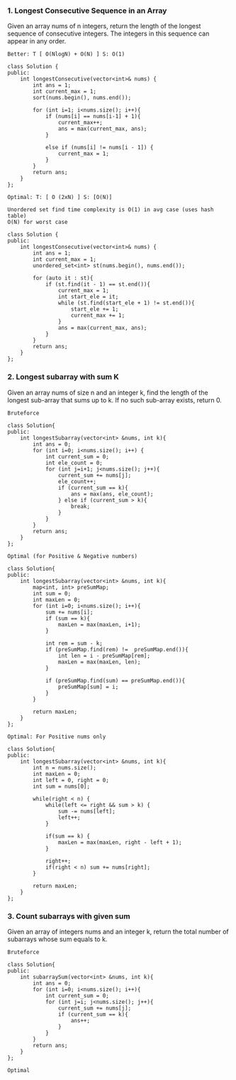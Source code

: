 ### 1. Longest Consecutive Sequence in an Array
Given an array nums of n integers, return the length of the longest sequence of consecutive integers. The integers in this sequence can appear in any order.

```
Better: T [ O(NlogN) + O(N) ] S: O(1)
```

```
class Solution {
public:
    int longestConsecutive(vector<int>& nums) {
        int ans = 1;
        int current_max = 1;
        sort(nums.begin(), nums.end());

        for (int i=1; i<nums.size(); i++){
            if (nums[i] == nums[i-1] + 1){
                current_max++;
                ans = max(current_max, ans);
            } 
            
            else if (nums[i] != nums[i - 1]) {
                current_max = 1;
            }
        }
        return ans;
    }
};
```

```
Optimal: T: [ O (2xN) ] S: [O(N)]

Unordered set find time complexity is O(1) in avg case (uses hash table)
O(N) for worst case
```

```
class Solution {
public:
    int longestConsecutive(vector<int>& nums) {
        int ans = 1;
        int current_max = 1;
        unordered_set<int> st(nums.begin(), nums.end());

        for (auto it : st){
            if (st.find(it - 1) == st.end()){
                current_max = 1;
                int start_ele = it;
                while (st.find(start_ele + 1) != st.end()){
                    start_ele += 1;
                    current_max += 1;
                }
                ans = max(current_max, ans);
            }
        }
        return ans;
    }
};
```

### 2. Longest subarray with sum K
Given an array nums of size n and an integer k, find the length of the longest sub-array that sums up to k. If no such sub-array exists, return 0.

```
Bruteforce
```

```
class Solution{
public:
    int longestSubarray(vector<int> &nums, int k){
        int ans = 0;
        for (int i=0; i<nums.size(); i++) {
            int current_sum = 0;
            int ele_count = 0;
            for (int j=i+1; j<nums.size(); j++){
                current_sum += nums[j];
                ele_count++;
                if (current_sum == k){
                    ans = max(ans, ele_count);
                } else if (current_sum > k){
                    break;
                }
            }
        }
        return ans;
    }
};
```

```
Optimal (for Positive & Negative numbers)
```

```
class Solution{
public:
    int longestSubarray(vector<int> &nums, int k){
        map<int, int> preSumMap;
        int sum = 0;
        int maxLen = 0;
        for (int i=0; i<nums.size(); i++){
            sum += nums[i];
            if (sum == k){
                maxLen = max(maxLen, i+1);
            }

            int rem = sum - k;
            if (preSumMap.find(rem) !=  preSumMap.end()){
                int len = i - preSumMap[rem];
                maxLen = max(maxLen, len);
            }

            if (preSumMap.find(sum) == preSumMap.end()){
                preSumMap[sum] = i;
            }
        }

        return maxLen;
    }
};
```

```
Optimal: For Positive nums only
```

```
class Solution{
public:
    int longestSubarray(vector<int> &nums, int k){
        int n = nums.size();        
        int maxLen = 0;
        int left = 0, right = 0;
        int sum = nums[0];

        while(right < n) {
            while(left <= right && sum > k) {
                sum -= nums[left];
                left++;
            }
            
            if(sum == k) {
                maxLen = max(maxLen, right - left + 1);
            }
            
            right++;
            if(right < n) sum += nums[right];
        }
        
        return maxLen;
    }
};
```

### 3. Count subarrays with given sum
Given an array of integers nums and an integer k, return the total number of subarrays whose sum equals to k.

```
Bruteforce
```

```
class Solution{
public:
    int subarraySum(vector<int> &nums, int k){
        int ans = 0;
        for (int i=0; i<nums.size(); i++){
            int current_sum = 0;
            for (int j=i; j<nums.size(); j++){
                current_sum += nums[j];
                if (current_sum == k){
                    ans++;
                }
            }
        }
        return ans;
    }
};
```

```
Optimal
```

```
```